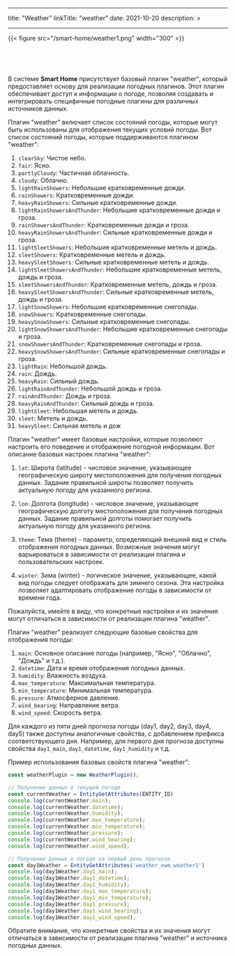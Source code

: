 
---
title: "Weather"
linkTitle: "weather"
date: 2021-10-20
description: >
  
---

{{< figure src="/smart-home/weather1.png" width="300" >}}

&nbsp;

&nbsp;

В системе **Smart Home** присутствует базовый плагин "weather", который предоставляет основу для реализации погодных плагинов. 
Этот плагин обеспечивает доступ к информации о погоде, позволяя создавать и интегрировать специфичные погодные плагины для различных источников данных.

Плагин "weather" включает список состояний погоды, которые могут быть использованы для отображения текущих условий погоды. 
Вот список состояний погоды, которые поддерживаются плагином "weather":

1. `clearSky`: Чистое небо.
2. `fair`: Ясно.
3. `partlyCloudy`: Частичная облачность.
4. `cloudy`: Облачно.
5. `lightRainShowers`: Небольшие кратковременные дожди.
6. `rainShowers`: Кратковременные дожди.
7. `heavyRainShowers`: Сильные кратковременные дожди.
8. `lightRainShowersAndThunder`: Небольшие кратковременные дожди и гроза.
9. `rainShowersAndThunder`: Кратковременные дожди и гроза.
10. `heavyRainShowersAndThunder`: Сильные кратковременные дожди и гроза.
11. `lightSleetShowers`: Небольшие кратковременные метель и дождь.
12. `sleetShowers`: Кратковременные метель и дождь.
13. `heavySleetShowers`: Сильные кратковременные метель и дождь.
14. `lightSleetShowersAndThunder`: Небольшие кратковременные метель, дождь и гроза.
15. `sleetShowersAndThunder`: Кратковременные метель, дождь и гроза.
16. `heavySleetShowersAndThunder`: Сильные кратковременные метель, дождь и гроза.
17. `lightSnowShowers`: Небольшие кратковременные снегопады.
18. `snowShowers`: Кратковременные снегопады.
19. `heavySnowShowers`: Сильные кратковременные снегопады.
20. `lightSnowShowersAndThunder`: Небольшие кратковременные снегопады и гроза.
21. `snowShowersAndThunder`: Кратковременные снегопады и гроза.
22. `heavySnowShowersAndThunder`: Сильные кратковременные снегопады и гроза.
23. `lightRain`: Небольшой дождь.
24. `rain`: Дождь.
25. `heavyRain`: Сильный дождь.
26. `lightRainAndThunder`: Небольшой дождь и гроза.
27. `rainAndThunder`: Дождь и гроза.
28. `heavyRainAndThunder`: Сильный дождь и гроза.
29. `lightSleet`: Небольшая метель и дождь.
30. `sleet`: Метель и дождь.
31. `heavySleet`: Сильная метель и дож

Плагин "weather" имеет базовые настройки, которые позволяют настроить его поведение и отображение погодной информации. 
Вот описание базовых настроек плагина "weather":

1. `lat`: Широта (latitude) - числовое значение, указывающее географическую широту местоположения для получения погодных 
данных. Задание правильной широты позволяет получить актуальную погоду для указанного региона.

2. `lon`: Долгота (longitude) - числовое значение, указывающее географическую долготу местоположения для получения погодных данных. 
Задание правильной долготы помогает получить актуальную погоду для указанного региона.

3. `theme`: Тема (theme) - параметр, определяющий внешний вид и стиль отображения погодных данных. Возможные значения 
могут варьироваться в зависимости от реализации плагина и пользовательских настроек.

4. `winter`: Зима (winter) - логическое значение, указывающее, какой вид погоды следует отображать для зимнего сезона. 
Эта настройка позволяет адаптировать отображение погоды в зависимости от времени года.

Пожалуйста, имейте в виду, что конкретные настройки и их значения могут отличаться в зависимости от реализации плагина "weather".

Плагин "weather" реализует следующие базовые свойства для отображения погоды:

1. `main`: Основное описание погоды (например, "Ясно", "Облачно", "Дождь" и т.д.).
2. `datetime`: Дата и время отображения погодных данных.
3. `humidity`: Влажность воздуха.
4. `max_temperature`: Максимальная температура.
5. `min_temperature`: Минимальная температура.
6. `pressure`: Атмосферное давление.
7. `wind_bearing`: Направление ветра.
8. `wind_speed`: Скорость ветра.

Для каждого из пяти дней прогноза погоды (day1, day2, day3, day4, day5) также доступны аналогичные свойства, с добавлением 
префикса соответствующего дня. Например, для первого дня прогноза доступны свойства `day1_main`, `day1_datetime`, `day1_humidity` и т.д.

Пример использования базовых свойств плагина "weather":

```javascript
const weatherPlugin = new WeatherPlugin();

// Получение данных о текущей погоде
const currentWeather = EntityGetAttributes(ENTITY_ID)
console.log(currentWeather.main);
console.log(currentWeather.datetime);
console.log(currentWeather.humidity);
console.log(currentWeather.max_temperature);
console.log(currentWeather.min_temperature);
console.log(currentWeather.pressure);
console.log(currentWeather.wind_bearing);
console.log(currentWeather.wind_speed);

// Получение данных о погоде на первый день прогноза
const day1Weather = EntityGetAttributes('weather_owm.weather1')
console.log(day1Weather.day1_main);
console.log(day1Weather.day1_datetime);
console.log(day1Weather.day1_humidity);
console.log(day1Weather.day1_max_temperature);
console.log(day1Weather.day1_min_temperature);
console.log(day1Weather.day1_pressure);
console.log(day1Weather.day1_wind_bearing);
console.log(day1Weather.day1_wind_speed);
```

Обратите внимание, что конкретные свойства и их значения могут отличаться в зависимости от реализации плагина "weather" и источника погодных данных.
